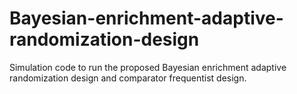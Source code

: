# Bayesian-enrichment-adaptive-randomization-design
Simulation code to run the proposed Bayesian enrichment adaptive randomization design and comparator frequentist design.
